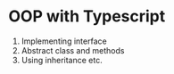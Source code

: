 # OOP with Typescript
1. Implementing interface
2. Abstract class and methods
3. Using inheritance 
etc.
